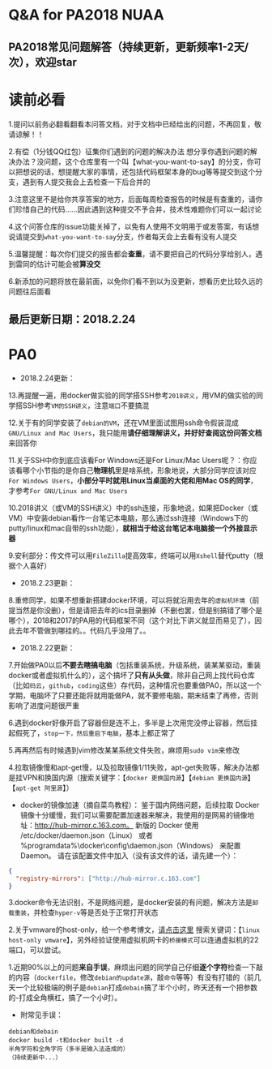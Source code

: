 # Q&A for PA2018 NUAA
PA2018常见问题解答（持续更新，更新频率1-2天/次），欢迎star
---
# 读前必看

1.提问以前务必翻看翻看本问答文档，对于文档中已经给出的问题，不再回复，敬请谅解！！

2.有偿（1分钱QQ红包）征集你们遇到的问题的解决办法
想分享你遇到问题的解决办法？没问题，这个仓库里有一个叫【what-you-want-to-say】的分支，你可以把想说的话，想提醒大家的事情，还包括代码框架本身的bug等等提交到这个分支，遇到有人提交我会上去检查一下后合并的

3.注意这里不是给你共享答案的地方，后面每周检查报告的时候是有查重的，请你们珍惜自己的代码……因此遇到这种提交不予合并，技术性难题你们可以一起讨论

4.这个问答仓库的issue功能关掉了，以免有人使用不文明用于或发答案，有话想说请提交到`what-you-want-to-say`分支，作者每天会上去看有没有人提交

5.温馨提醒：每次你们提交的报告都会**查重**，请不要把自己的代码分享给别人，遇到雷同的估计可能会被**算没交**

6.新添加的问题将放在最前面，以免你们看不到以为没更新，想看历史比较久远的问题往后面看

## 最后更新日期：2018.2.24

# PA0

* 2018.2.24更新：

13.再提醒一遍，用docker做实验的同学搭SSH参考`2018讲义`，用VM的做实验的同学搭SSH参考`VM的SSH讲义`，注意`端口`不要搞混

12.关于有的同学安装了`debian的VM`，还在VM里面试图用ssh命令假装混成`GNU/Linux and Mac Users`，我只能用**请仔细理解讲义，并好好查阅这份问答文档**来回答你

11.关于SSH中你到底应该看For Windows还是For Linux/Mac Users呢？：你应该看哪个小节指的是你自己**物理机**里是啥系统，形象地说，大部分同学应该对应`For Windows Users`，**小部分平时就用Linux当桌面的大佬和用Mac OS的同学**，才参考`For GNU/Linux and Mac Users`

10.2018讲义（或VM的SSH讲义）中的ssh连接，形象地说，如果把Docker（或VM）中安装debian看作一台笔记本电脑，那么通过ssh连接（Windows下的putty/linux和mac自带的ssh功能），**就相当于给这台笔记本电脑接一个外接显示器**

9.安利部分：传文件可以用`FileZilla`提高效率，终端可以用`Xshell`替代putty（根据个人喜好）

* 2018.2.23更新：

8.重修同学，如果不想重新搭建docker环境，可以将就沿用去年的`虚拟机环境`（前提当然是你没删），但是请把去年的ics目录删掉（不删也罢，但是别搞错了哪个是哪个），2018和2017的PA用的代码框架不同（这个对比下讲义就显而易见了），因此去年不管做到哪挂的。。代码几乎没用了。。

* 2018.2.22更新：

7.开始做PA0以后**不要去瞎搞电脑**（包括重装系统，升级系统，装某某驱动，重装docker或者虚拟机什么的），这个搞坏了**只有从头做**，除非自己网上找代码仓库（比如`码云`，`github`，`coding`这些）存代码，这种情况也要重做PA0，所以这一个学期，电脑坏了只要还能将就用能做PA，就不要修电脑，期末结束了再修，否则影响了进度问题很严重

6.遇到docker好像开启了容器但是连不上，多半是上次用完没停止容器，然后挂起假死了，`stop一下，然后重启下电脑`，基本上都正常了

5.再再然后有时候遇到vim修改某某系统文件失败，麻烦用`sudo vim`来修改

4.拉取镜像慢和apt-get慢，以及拉取镜像1/11失败，apt-get失败等，解决办法都是挂VPN和换国内源（搜索关键字：【`docker 更换国内源`】【`debian 更换国内源`】【`apt-get 阿里源`】）
* docker的镜像加速（摘自菜鸟教程）：
鉴于国内网络问题，后续拉取 Docker 镜像十分缓慢，我们可以需要配置加速器来解决，我使用的是网易的镜像地址：http://hub-mirror.c.163.com。
新版的 Docker 使用 /etc/docker/daemon.json（Linux） 或者 %programdata%\docker\config\daemon.json（Windows） 来配置 Daemon。
请在该配置文件中加入（没有该文件的话，请先建一个）：
```json
{
  "registry-mirrors": ["http://hub-mirror.c.163.com"]
}
```

3.docker命令无法识别，不是网络问题，是docker安装的有问题，解决方法是`卸载重装`，并检查`hyper-v`等是否处于正常打开状态

2.关于vmware的host-only，给一个参考博文，[请点击这里](http://blog.csdn.net/u013121305/article/details/49505679)
搜索关键词：【`linux host-only vmware`】，另外经验证使用虚拟机网卡的`桥接模式`可以连通虚拟机的22端口，可以尝试。

1.近期90%以上的问题**来自手误**，麻烦出问题的同学自己仔细**逐个字符**检查一下敲的内容（`dockerfile`，修改`debian的update源`，敲`命令`等等）有没有打错的（前几天一个比较极端的例子是`debian`打成`debain`搞了半个小时，昨天还有一个把参数的-打成全角横杠，搞了一个小时）。
* 附常见手误：
```
debian和debain
docker build -t和docker built -d
半角字符和全角字符（多半是输入法造成的）
（持续更新中...）
```
